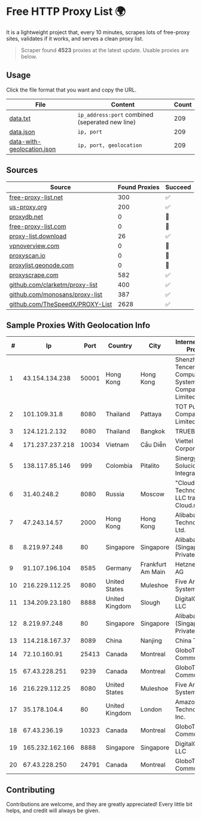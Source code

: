 
# Free HTTP Proxy List 🌍

It is a lightweight project that, every 10 minutes, scrapes lots of free-proxy sites, validates if it works, and serves a clean proxy list.


> Scraper found **4523** proxies at the latest update. Usable proxies are below.

## Usage

Click the file format that you want and copy the URL.


|File|Content|Count|
|----|-------|-----|
|[data.txt](https://raw.githubusercontent.com/themiralay/Proxy-List-World/master/data.txt)|`ip_address:port` combined (seperated new line)|209|
|[data.json](https://raw.githubusercontent.com/themiralay/Proxy-List-World/master/data.json)|`ip, port`|209|
|[data-with-geolocation.json](https://raw.githubusercontent.com/themiralay/Proxy-List-World/master/data-with-geolocation.json)|`ip, port, geolocation`|209|

## Sources

|Source|Found Proxies|Succeed|
|------|-------------|-------|
|[free-proxy-list.net](https://free-proxy-list.net)|300|✅|
|[us-proxy.org](https://www.us-proxy.org)|200|✅|
|[proxydb.net](http://proxydb.net)|0|🚫|
|[free-proxy-list.com](https://free-proxy-list.com/?page=&port=&type%5B%5D=http&type%5B%5D=https&up_time=0&search=Search)|0|🚫|
|[proxy-list.download](https://www.proxy-list.download/HTTP)|26|✅|
|[vpnoverview.com](https://vpnoverview.com/privacy/anonymous-browsing/free-proxy-servers)|0|🚫|
|[proxyscan.io](https://www.proxyscan.io)|0|🚫|
|[proxylist.geonode.com](https://proxylist.geonode.com/api/proxy-list?limit=300&page=1&sort_by=lastChecked&sort_type=desc&protocols=http,https)|0|🚫|
|[proxyscrape.com](https://api.proxyscrape.com/v2/?request=displayproxies&protocol=http&timeout=10000&country=all&ssl=all&anonymity=all)|582|✅|
|[github.com/clarketm/proxy-list](https://raw.githubusercontent.com/clarketm/proxy-list/master/proxy-list-raw.txt)|400|✅|
|[github.com/monosans/proxy-list](https://raw.githubusercontent.com/monosans/proxy-list/main/proxies/http.txt)|387|✅|
|[github.com/TheSpeedX/PROXY-List](https://raw.githubusercontent.com/TheSpeedX/PROXY-List/master/http.txt)|2628|✅|


## Sample Proxies With Geolocation Info

|#|Ip|Port|Country|City|Internet Service Provider|
|-|--|----|-------|----|-------------------------|
|1|43.154.134.238|50001|Hong Kong|Hong Kong|Shenzhen Tencent Computer Systems Company Limited|
|2|101.109.31.8|8080|Thailand|Pattaya|TOT Public Company Limited|
|3|124.121.2.132|8080|Thailand|Bangkok|TRUEBB|
|4|171.237.237.218|10034|Vietnam|Cầu Diễn|Viettel Corporation|
|5|138.117.85.146|999|Colombia|Pitalito|Sinergy Soluciones Integrales|
|6|31.40.248.2|8080|Russia|Moscow|"Cloud Technologies" LLC trading as Cloud.ru|
|7|47.243.14.57|2000|Hong Kong|Hong Kong|Alibaba (US) Technology Co., Ltd.|
|8|8.219.97.248|80|Singapore|Singapore|Alibaba Cloud (Singapore) Private Limited|
|9|91.107.196.104|8585|Germany|Frankfurt Am Main|Hetzner Online AG|
|10|216.229.112.25|8080|United States|Muleshoe|Five Area Systems, LLC|
|11|134.209.23.180|8888|United Kingdom|Slough|DigitalOcean, LLC|
|12|8.219.97.248|80|Singapore|Singapore|Alibaba Cloud (Singapore) Private Limited|
|13|114.218.167.37|8089|China|Nanjing|China Telecom|
|14|72.10.160.91|25413|Canada|Montreal|GloboTech Communications|
|15|67.43.228.251|9239|Canada|Montreal|GloboTech Communications|
|16|216.229.112.25|8080|United States|Muleshoe|Five Area Systems, LLC|
|17|35.178.104.4|80|United Kingdom|London|Amazon Technologies Inc.|
|18|67.43.236.19|10323|Canada|Montreal|GloboTech Communications|
|19|165.232.162.166|8888|Singapore|Singapore|DigitalOcean, LLC|
|20|67.43.228.250|24791|Canada|Montreal|GloboTech Communications|



## Contributing

Contributions are welcome, and they are greatly appreciated! Every
little bit helps, and credit will always be given.

